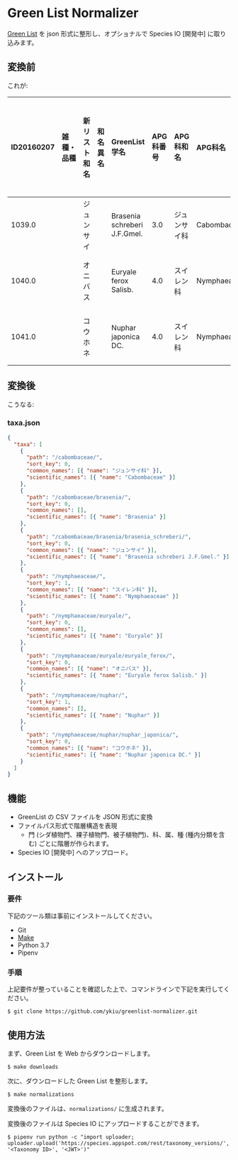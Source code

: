 # Green List Normalizer

[Green List](http://www.rdplants.org/gl/) を json 形式に整形し、オプショナルで Species IO [開発中] に取り込みます。

## 変換前

これが:

|ID20160207|雑種・品種|新リスト和名|和名異名|GreenList学名|APG科番号|APG科和名|APG科名|固有|新エングラー科和名|
|:-|:-|:-|:-|:-|:-|:-|:-|:-|:-|
|1039.0||ジュンサイ||Brasenia schreberi J.F.Gmel.|3.0|ジュンサイ科|Cabombaceae||スイレン科|
|1040.0||オニバス||Euryale ferox Salisb.|4.0|スイレン科|Nymphaeaceae||スイレン科|
|1041.0||コウホネ||Nuphar japonica DC.|4.0|スイレン科|Nymphaeaceae||スイレン科|

## 変換後

こうなる:

### taxa.json

```json
{
  "taxa": [
    {
      "path": "/cabombaceae/",
      "sort_key": 0,
      "common_names": [{ "name": "ジュンサイ科" }],
      "scientific_names": [{ "name": "Cabombaceae" }]
    },
    {
      "path": "/cabombaceae/brasenia/",
      "sort_key": 0,
      "common_names": [],
      "scientific_names": [{ "name": "Brasenia" }]
    },
    {
      "path": "/cabombaceae/brasenia/brasenia_schreberi/",
      "sort_key": 0,
      "common_names": [{ "name": "ジュンサイ" }],
      "scientific_names": [{ "name": "Brasenia schreberi J.F.Gmel." }]
    },
    {
      "path": "/nymphaeaceae/",
      "sort_key": 1,
      "common_names": [{ "name": "スイレン科" }],
      "scientific_names": [{ "name": "Nymphaeaceae" }]
    },
    {
      "path": "/nymphaeaceae/euryale/",
      "sort_key": 0,
      "common_names": [],
      "scientific_names": [{ "name": "Euryale" }]
    },
    {
      "path": "/nymphaeaceae/euryale/euryale_ferox/",
      "sort_key": 0,
      "common_names": [{ "name": "オニバス" }],
      "scientific_names": [{ "name": "Euryale ferox Salisb." }]
    },
    {
      "path": "/nymphaeaceae/nuphar/",
      "sort_key": 1,
      "common_names": [],
      "scientific_names": [{ "name": "Nuphar" }]
    },
    {
      "path": "/nymphaeaceae/nuphar/nuphar_japonica/",
      "sort_key": 0,
      "common_names": [{ "name": "コウホネ" }],
      "scientific_names": [{ "name": "Nuphar japonica DC." }]
    }
  ]
}
```

## 機能

- GreenList の CSV ファイルを JSON 形式に変換
- ファイルパス形式で階層構造を表現
    - 門 (シダ植物門、裸子植物門、被子植物門)、科、属、種 (種内分類を含む) ごとに階層が作られます。
- Species IO [開発中] へのアップロード。

## インストール

### 要件

下記のツール類は事前にインストールしてください。

- Git
- [Make](https://ja.wikipedia.org/wiki/Make)
- Python 3.7
- Pipenv

### 手順

上記要件が整っていることを確認した上で、コマンドラインで下記を実行してください。

```
$ git clone https://github.com/ykiu/greenlist-normalizer.git
```

## 使用方法

まず、Green List を Web からダウンロードします。

```
$ make downloads
```

次に、ダウンロードした Green List を整形します。

```
$ make normalizations
```

変換後のファイルは、`normalizations/` に生成されます。

変換後のファイルは Species IO にアップロードすることができます。

```
$ pipenv run python -c "import uploader; uploader.upload('https://species.appspot.com/rest/taxonomy_versions/', '<Taxonomy ID>', '<JWT>')"
```

